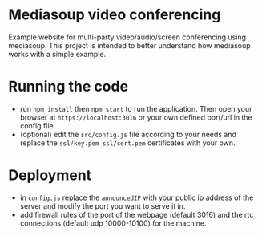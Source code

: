 # Mediasoup video conferencing

Example website for multi-party video/audio/screen conferencing using mediasoup. This project is intended to better understand how mediasoup works with a simple example.

# Running the code

-   run `npm install` then `npm start` to run the application. Then open your browser at `https://localhost:3016` or your own defined port/url in the config file.
-   (optional) edit the `src/config.js` file according to your needs and replace the `ssl/key.pem ssl/cert.pem` certificates with your own.

# Deployment

-   in `config.js` replace the `announcedIP` with your public ip address of the server and modify the port you want to serve it in.
-   add firewall rules of the port of the webpage (default 3016) and the rtc connections (default udp 10000-10100) for the machine.

